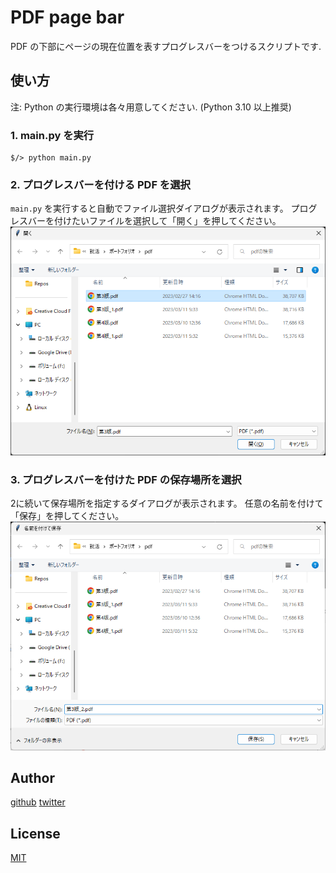 # PDF page bar

PDF の下部にページの現在位置を表すプログレスバーをつけるスクリプトです.

## 使い方
注: Python の実行環境は各々用意してください. (Python 3.10 以上推奨)

### 1. main.py を実行

    $/> python main.py

### 2. プログレスバーを付ける PDF を選択
`main.py` を実行すると自動でファイル選択ダイアログが表示されます。
プログレスバーを付けたいファイルを選択して「開く」を押してください。
![ss1](https://raw.githubusercontent.com/Daikonnbatake/pdf_page-bar/main/screenshots/ss1.png)

### 3. プログレスバーを付けた PDF の保存場所を選択
2に続いて保存場所を指定するダイアログが表示されます。
任意の名前を付けて「保存」を押してください。
![ss2](https://raw.githubusercontent.com/Daikonnbatake/pdf_page-bar/main/screenshots/ss2.png)

## Author
[github](https://github.com/Daikonnbatake)
[twitter](https://twitter.com/_kagamaru_)

## License
[MIT](https://github.com/Daikonnbatake/pdf_page-bar/blob/main/LICENSE)